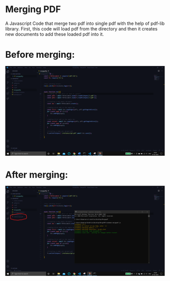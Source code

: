 # Merging PDF

A Javascript Code that merge two pdf into single pdf with the help of pdf-lib library. First, this code will load pdf from the directory and then it creates new documents to add these loaded pdf into it.

# Before merging:
![image](beforemerge.png)

# After merging:
![image](Aftermerge.png)

